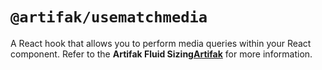 # `@artifak/usematchmedia`

A React hook that allows you to perform media queries within your React component. Refer to the **Artifak Fluid Sizing[Artifak](https://artifak.dev/docs?content=usematchmedia)** for more information.

